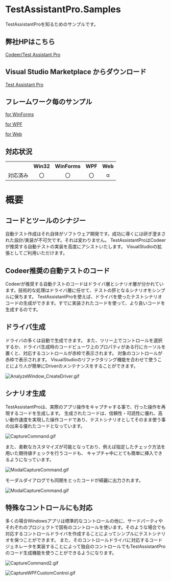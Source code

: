 # TestAssistantPro.Samples
TestAssistantProを知るためのサンプルです。

弊社HPはこちら
-------------
[Codeer/Test Assistant Pro](https://www.codeer.co.jp/Tools/TestAssistantPro "Title")

Visual Studio Marketplace からダウンロード
-------------
[Test Assistant Pro](https://marketplace.visualstudio.com/items?itemName=Codeer.TestAssistantPro "Title")

フレームワーク毎のサンプル
-------------
[for WinForms](https://github.com/Codeer-Software/TestAssistantPro.Samples/tree/master/WinForms/README_JP.md "Title")

[for WPF](https://github.com/Codeer-Software/TestAssistantPro.Samples/tree/master/WPF/README_JP.md "Title")

[for Web](https://github.com/Codeer-Software/TestAssistantPro.Samples/tree/master/Web/README_JP.md "Title")

対応状況
-------------
<table>
<tr>
  <th></th>
  <th align="center">Win32</th>
  <th align="center">WinForms</th>
  <th align="center">WPF</th>
  <th align="center">Web</th>
</tr>
<tr>
  <td align="center">対応済み</td>
  <td align="center">〇</td>
  <td align="center">〇</td>
  <td align="center">〇</td>
  <td align="center">α</td>
</tr>
</table>

概要 
=============

コードとツールのシナジー
-------------
自動テスト作成はそれ自体がソフトウェア開発です。成功に導くには研ぎ澄まされた設計/実装が不可欠です。それは変わりません。 TestAssistantProはCodeerが推奨する自動テストの実装を高度にアシストいたします。
VisualStudioの拡張としてご利用いただけます。

Codeer推奨の自動テストのコード
-------------
Codeerが推奨する自動テストのコードはドライバ層とシナリオ層が分かれています。技術的な処理はドライバ層に任せて、テストの肝となるシナリオをシンプルに保ちます。
TestAssistantProを使えば、ドライバを使ったテストシナリオコードの生成ができます。すでに実装されたコードを使って、より良いコードを生成するのです。

ドライバ生成
-------------
ドライバの多くは自動で生成できます。 また、ツリー上でコントロールを選択するか、ドライバ生成時のコードビューワ上のプロパティがある行にカーソルを置くと、対応するコントロールが赤枠で表示されます。 対象のコントロールが赤枠で表示されます。 VisualStudioのリファクタリング機能を合わせて使うことにより人が簡単にDriverのメンテナンスをすることができます。

 ![AnalyzeWindow_CreateDriver.gif](Img/AnalyzeWindow_CreateDriver.gif)

シナリオ生成
-------------
TestAssistantProは、実際のアプリ操作をキャプチャする事で、行った操作を再現するコードを生成します。
生成されたコードは、信頼性・可読性に優れ、高い動作速度を実現した操作コードであり、テストシナリオとしてそのまま使う事の出来る優れたコードとなっています。

 ![CaptureCommand.gif](Img/Capture.gif)

また、柔軟なカスタマイズが可能となっており、例えば指定したチェック方法を用いた期待値チェックを行うコードも、 キャプチャ中にとても簡単に挿入できるようになっています。

 ![ModalCaptureCommand.gif](Img/ModalCaptureCommand.gif)

モーダルダイアログでも同期をとったコードが綺麗に出力されます。

 ![ModalCaptureCommand.gif](Img/ModalCaptureCommand.gif)

特殊なコントロールにも対応
-------------
多くの場合Windowsアプリは標準的なコントロールの他に、サードパーティやそれぞれのプロジェクトで固有のコントロールを使います。そのような場合でも対応するコントロールドライバを作成することによってシンプルにテストシナリオを保つことができます。
また、そのコントロールドライバに対応するコードジェネレータを実装することによって独自のコントロールでもTestAssistantProのコード生成機能を使うことができるようになります。

 ![CaptureCommand2.gif](Img/CaptureCommand2.gif)

 ![CaptureWPFCustomControl.gif](Img/CaptureWPFCustomControl.gif)

